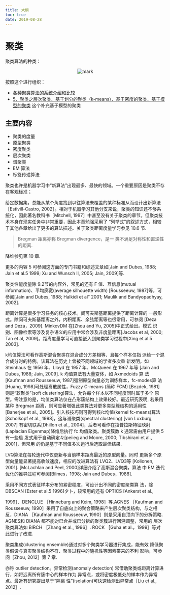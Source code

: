 ```yaml
---
title: 大纲
toc: true
date: 2019-08-28
---
```


# 聚类

聚类算法的种类：

<center>

![mark](http://images.iterate.site/blog/image/20190828/tcQ7akLiwqkf.png?imageslim)

</center>

按照这个进行组织：

- [各种聚类算法的系统介绍和比较](https://blog.csdn.net/abc200941410128/article/details/78541273)
- [5、聚类之层次聚类、基于划分的聚类（k-means）、基于密度的聚类、基于模型的聚类](https://blog.csdn.net/qq_16365849/article/details/50646679) 这个补充基于模型的聚类



## 主要内容

- 聚类的度量
- 原型聚类
- 密度聚类
- 层次聚类
- 谱聚类
- EM 算法
- 标签传递算法





聚类也许是机器学习中“新算法”出现最多、最快的领域。一个重要原因是聚类不存在客观标准；

给定数据集，总能从某个角度找到以往算法未覆盖的某种标准从而设计出新算法［Estivill-Castro, 2002］。相对于机器学习其他分支来说，聚类的知识还不够系统化，因此著名教科书［Mitchell, 1997］中甚至没有关于聚类的章节。但聚类技术本身在现实任务中非常重要，因此本章勉强采用了 “列举式”的叙述方式，相较于其他各章给出了更多的算法描述。关于聚类距离度量学习参见 10.6 节.


> Bregman 距离亦称 Bregman divergence，是一 类不满足对称性和直递性 的距离.

降维参见第 10 章.

更多的内容 5 可参阅这方面的专门书籍和综述文章如[Jain and Dubes, 1988; Jain et al.5 1999; Xu and Wunsch II, 2005; Jain, 2009]等.

聚类性能度量除 9.2节的内容外，常见的还有 F 值、互信息(mutual information)、平均廓宽(average silhouette width) [Rousseeuw, 1987]等，可 参阅[Jain and Dubes, 1988; Halkidi et al” 2001; Maulik and Bandyopadhyay, 2002].

距离计算是很多学习任务的核心技术。闵可夫斯基距离提供了距离计算的 一般形式。除闵可夫斯基距离之外，内积距离、余弦距离等也很常用，可参阅 [Deza and Deza，2009]. MinkovDM 在[Zhou and Yu, 2005]中正式给出。模式 识别、图像检索等涉及复杂语义的应用中常会涉及非度量距离[Jacobs et al, 2000; Tan et al, 2009]。距离度量学习可直接嵌入到聚类学习过程中[Xing et al.5 2003].

k均值算法可看作高斯混合聚类在混合成分方差相等、且每个样本仅指 派给一个混合成分时的特例。该算法在历史上曾被不同领域的学者多次重 新发明，如 Steinhaus 在 1956 年、Lloyd 在 1957 年、McQueen 在 1967 年等 [Jain and Dubes, 1988; Jain, 2009]. k 均值算法有大量变体，如 Axmedoids 算 法[Kaufman and Rousseeuw, 1987]强制原型向量必为训练样本，fc-modes算 法[Huang, 1998]可处理离散属性，Fuzzy C-means (简称 FCM) [Bezdek, 1981] 则是“软聚类”(soft clustering)算法，允许每个样本以不同程度同时属于多个 原型。需注意的是，均值类算法仅在凸形簇结构上效果较好。最近研究表明, 若采用某种 Bregman 距离，则可显著増强此类算法对更多类型簇结构的适用性 [Banerjee et al., 2005]。引入核技巧则可得到核/c均值(kernel fc-means)算法 [Scholkopf et al., 1998]，这与谱聚类(spectral clustering) [von Luxburg, 2007] 有密切联系[Dhillon et al., 2004]，后者可看作在拉普拉斯特征映射(Laplacian Eigenmap)降维后执行 fc 均值聚类。聚类簇数 k 通常需由用户提供 5 有一些启 发式用于自动确定々[peiieg and Moore, 2000; Tibshirani et al., 2001]，但常用 的仍是基于不同值多次运行后选取最佳结果.

LVQ算法在每轮迭代中仅更新与当前样本距离最近的原型向量。同时 更新多个原型向量能显著提高收敛速度，相应的改进算法有 LVQ2、LVQ3等 [Kolionen, 2001]. [McLachlan and Peel, 2000]详细介绍了高斯混合聚类，算法 中 EM 迭代优化的推导过程可参阅[Bilmes，1998; Jain and Dubes，1988].

采用不同方式表征样本分布的紧密程度，可设计出不同的密度聚类算 法，除 DBSCAN [Ester et al.5 1996]夕卜，较常用的还有 OPTICS [Ankerst et al.,

1999］、DENCLUE ［Hinneburg and Keim, 1998］等.AGNES ［Kaufman and Rousseeuw, 1990］采用了自底向上的聚合策略来产生层次聚类结构，与之相 反，DIANA ［Kaufman and Rousseeuw, 1990］则是采用自顶向下的分拆策略. AGNES和 DIANA 都不能对已合并或已分拆的聚类簇进行回溯调整，常用的 层次聚类算法如 BIRCH ［Zhang et al., 1996］. ROCK ［Guha et al.，1999］等对 此进行了改进.

聚类集成(clustering ensemble)通过对多个聚类学习器进行集成，能有效 降低聚类假设与真实聚类结构不符、聚类过程中的隨机性等因素帯来的不利 影响，可参阅［Zhou, 2012］第 7 章.

亦称 outlier detection。异常检测(anomaly detection) 常借助聚类或距离计算进行，如将远离所有簇中心的样本作为 异常点，或将密度极低处的样本作为异常点。最近有研究提出基于“隔离 性”(isolation)可快速检测出异常点［Liu et al., 2012］.
